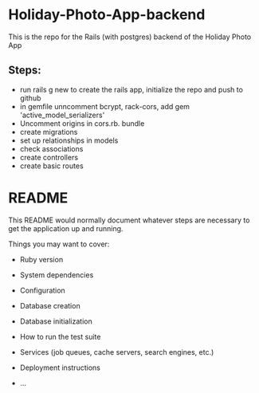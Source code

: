 # Holiday-Photo-App-backend

This is the repo for the Rails (with postgres) backend of the Holiday Photo App

## Steps:

- run rails g new to create the rails app, initialize the repo and push to github
- in gemfile unncomment bcrypt, rack-cors, add gem 'active_model_serializers'
- Uncomment origins in cors.rb. bundle
- create migrations
- set up relationships in models
- check associations
- create controllers
- create basic routes 


# README

This README would normally document whatever steps are necessary to get the
application up and running.

Things you may want to cover:

- Ruby version

- System dependencies

- Configuration

- Database creation

- Database initialization

- How to run the test suite

- Services (job queues, cache servers, search engines, etc.)

- Deployment instructions

- ...
